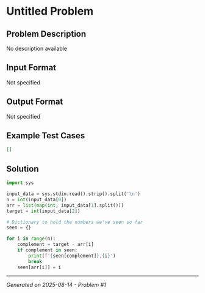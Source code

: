 # Untitled Problem

## Problem Description
No description available

## Input Format
Not specified

## Output Format
Not specified

## Example Test Cases
```json
[]
```

## Solution
```python
import sys

input_data = sys.stdin.read().strip().split('\n')
n = int(input_data[0])
arr = list(map(int, input_data[1].split()))
target = int(input_data[2])

# Dictionary to hold the numbers we've seen so far
seen = {}

for i in range(n):
    complement = target - arr[i]
    if complement in seen:
        print(f'{seen[complement]},{i}')
        break
    seen[arr[i]] = i
```

---
*Generated on 2025-08-14 - Problem #1*
